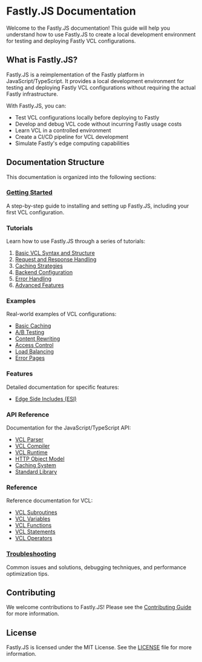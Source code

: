 # Fastly.JS Documentation

Welcome to the Fastly.JS documentation! This guide will help you understand how to use Fastly.JS to create a local development environment for testing and deploying Fastly VCL configurations.

## What is Fastly.JS?

Fastly.JS is a reimplementation of the Fastly platform in JavaScript/TypeScript. It provides a local development environment for testing and deploying Fastly VCL configurations without requiring the actual Fastly infrastructure.

With Fastly.JS, you can:

- Test VCL configurations locally before deploying to Fastly
- Develop and debug VCL code without incurring Fastly usage costs
- Learn VCL in a controlled environment
- Create a CI/CD pipeline for VCL development
- Simulate Fastly's edge computing capabilities

## Documentation Structure

This documentation is organized into the following sections:

### [Getting Started](./getting-started.md)

A step-by-step guide to installing and setting up Fastly.JS, including your first VCL configuration.

### Tutorials

Learn how to use Fastly.JS through a series of tutorials:

1. [Basic VCL Syntax and Structure](./tutorials/01-basic-vcl-syntax.md)
2. [Request and Response Handling](./tutorials/02-request-response-handling.md)
3. [Caching Strategies](./tutorials/03-caching-strategies.md)
4. [Backend Configuration](./tutorials/04-backend-configuration.md)
5. [Error Handling](./tutorials/05-error-handling.md)
6. [Advanced Features](./tutorials/06-advanced-features.md)

### Examples

Real-world examples of VCL configurations:

- [Basic Caching](./examples/basic-caching.md)
- [A/B Testing](./examples/ab-testing.md)
- [Content Rewriting](./examples/content-rewriting.md)
- [Access Control](./examples/access-control.md)
- [Load Balancing](./examples/load-balancing.md)
- [Error Pages](./examples/error-pages.md)

### Features

Detailed documentation for specific features:

- [Edge Side Includes (ESI)](./features/edge-side-includes.md)

### API Reference

Documentation for the JavaScript/TypeScript API:

- [VCL Parser](./api/vcl-parser.md)
- [VCL Compiler](./api/vcl-compiler.md)
- [VCL Runtime](./api/vcl-runtime.md)
- [HTTP Object Model](./api/http-object-model.md)
- [Caching System](./api/caching-system.md)
- [Standard Library](./api/standard-library.md)

### Reference

Reference documentation for VCL:

- [VCL Subroutines](./reference/vcl-subroutines.md)
- [VCL Variables](./reference/vcl-variables.md)
- [VCL Functions](./reference/vcl-functions.md)
- [VCL Statements](./reference/vcl-statements.md)
- [VCL Operators](./reference/vcl-operators.md)

### [Troubleshooting](./troubleshooting.md)

Common issues and solutions, debugging techniques, and performance optimization tips.

## Contributing

We welcome contributions to Fastly.JS! Please see the [Contributing Guide](../CONTRIBUTING.md) for more information.

## License

Fastly.JS is licensed under the MIT License. See the [LICENSE](../LICENSE) file for more information.
